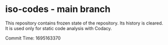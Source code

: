 # iso-codes - main branch

This repository contains frozen state of the repository.
Its history is cleared. It is used only for static code
analysis with Codacy.

Commit Time: 1695163370